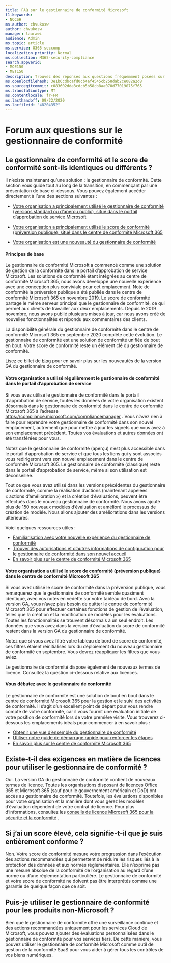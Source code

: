 ```yaml
---
title: FAQ sur le gestionnaire de conformité Microsoft
f1.keywords:
- NOCSH
ms.author: chvukosw
author: chvukosw
manager: laurawi
audience: Admin
ms.topic: article
ms.service: O365-seccomp
localization_priority: Normal
ms.collection: M365-security-compliance
search.appverid:
- MOE150
- MET150
description: Trouvez des réponses aux questions fréquemment posées sur le gestionnaire de conformité Microsoft, ce qui permet aux organisations de simplifier et d’automatiser les évaluations des risques.
ms.openlocfilehash: 3e1b6cdbcafd0cb4af4545cb258dab2ce082a2d8
ms.sourcegitcommit: c083602dda3cdcb5b58cb8aa070d77019075f765
ms.translationtype: MT
ms.contentlocale: fr-FR
ms.lasthandoff: 09/22/2020
ms.locfileid: "48204352"
---
```

# <a name="compliance-manager-frequently-asked-questions"></a>Forum aux questions sur le gestionnaire de conformité

## <a name="is-compliance-manager-and-compliance-score-the-same-thing-or-are-they-different"></a>Le gestionnaire de conformité et le score de conformité sont-ils identiques ou différents ?

Il n’existe maintenant qu’une solution : le gestionnaire de conformité. Cette section vous guide tout au long de la transition, en commençant par une présentation de base ci-dessous. Vous pouvez également accéder directement à l’une des sections suivantes :

- [Votre organisation a principalement utilisé le gestionnaire de conformité (versions standard ou d’aperçu public), situé dans le portail d’approbation de service Microsoft](#your-organization-regularly-used-compliance-manger-in-the-service-trust-portal)

- [Votre organisation a principalement utilisé le score de conformité (préversion publique), situé dans le centre de conformité Microsoft 365](#your-organization-used-compliance-score-public-preview-in-the-microsoft-365-compliance-center)

- [Votre organisation est une nouveauté du gestionnaire de conformité](#youre-new-to-compliance-manager
)
#### <a name="the-basics"></a>Principes de base

Le gestionnaire de conformité Microsoft a commencé comme une solution de gestion de la conformité dans le portail d’approbation de service Microsoft.  Les solutions de conformité étant intégrées au centre de conformité Microsoft 365, nous avons développé une nouvelle expérience avec une conception plus conviviale pour cet emplacement. Note de conformité la préversion publique a été publiée dans le centre de conformité Microsoft 365 en novembre 2019. Le score de conformité partage le même serveur principal que le gestionnaire de conformité, ce qui permet aux clients de travailler aux deux emplacements. Depuis le 2019 novembre, nous avons publié plusieurs mises à jour, car nous avons créé de nouvelles fonctionnalités et répondu aux commentaires des clients.

La disponibilité générale du gestionnaire de conformité dans le centre de conformité Microsoft 365 en septembre 2020 complète cette évolution. Le gestionnaire de conformité est une solution de conformité unifiée de bout en bout. Votre score de conformité reste un élément clé du gestionnaire de conformité.

Lisez ce billet de [blog](https://aka.ms/compliancemanager/GAblog) pour en savoir plus sur les nouveautés de la version GA du gestionnaire de conformité.

#### <a name="your-organization-regularly-used-compliance-manger-in-the-service-trust-portal"></a>Votre organisation a utilisé régulièrement le gestionnaire de conformité dans le portail d’approbation de service

Si vous avez utilisé le gestionnaire de conformité dans le portail d’approbation de service, toutes les données de votre organisation existent désormais dans le gestionnaire de conformité dans le centre de conformité Microsoft 365 à l’adresse https://compliance.microsoft.com/compliancemanager . Vous n’avez rien à faire pour reprendre votre gestionnaire de conformité dans son nouvel emplacement, autrement que pour mettre à jour les signets que vous avez à son emplacement précédent. Toutes vos évaluations et autres données ont été transférées pour vous.

Notez que le gestionnaire de conformité (aperçu) n’est plus accessible dans le portail d’approbation de service et que tous les liens qui y sont associés vous redirigeront vers son nouvel emplacement dans le centre de conformité Microsoft 365. Le gestionnaire de conformité (classique) reste dans le portail d’approbation de service, même si son utilisation est déconseillée.

Tout ce que vous avez utilisé dans les versions précédentes du gestionnaire de conformité, comme la réalisation d’actions (maintenant appelées « actions d’amélioration ») et la création d’évaluations, peuvent être effectués dans le nouveau gestionnaire de conformité. Nous avons ajouté plus de 150 nouveaux modèles d’évaluation et amélioré le processus de création de modèle. Nous allons ajouter des améliorations dans les versions ultérieures.

Voici quelques ressources utiles :

- [Familiarisation avec votre nouvelle expérience du gestionnaire de conformité](compliance-manager-setup.md#understand-the-compliance-manger-dashboard)
- [Trouver des autorisations et d’autres informations de configuration pour le gestionnaire de conformité dans son nouvel accueil](compliance-manager-setup.md#who-can-access-compliance-manager)
- [En savoir plus sur le centre de conformité Microsoft 365](microsoft-365-compliance-center.md)

#### <a name="your-organization-used-compliance-score-public-preview-in-the-microsoft-365-compliance-center"></a>Votre organisation a utilisé le score de conformité (préversion publique) dans le centre de conformité Microsoft 365

Si vous avez utilisé le score de conformité dans la préversion publique, vous remarquerez que le gestionnaire de conformité semble quasiment identique, avec vos notes en vedette sur votre tableau de bord. Avec la version GA, vous n’avez plus besoin de quitter le centre de conformité Microsoft 365 pour effectuer certaines fonctions de gestion de l’évaluation, telles que la création et la modification de modèles pour les évaluations. Toutes les fonctionnalités se trouvent désormais à un seul endroit. Les données que vous avez dans la version d’évaluation du score de conformité restent dans la version GA du gestionnaire de conformité.

Notez que si vous avez filtré votre tableau de bord de score de conformité, ces filtres étaient réinitialisés lors du déploiement du nouveau gestionnaire de conformité en septembre. Vous devrez réappliquer les filtres que vous aviez.

Le gestionnaire de conformité dispose également de nouveaux termes de licence. Consultez la question ci-dessous relative aux licences.

#### <a name="youre-new-to-compliance-manager"></a>Vous débutez avec le gestionnaire de conformité

Le gestionnaire de conformité est une solution de bout en bout dans le centre de conformité Microsoft 365 pour la gestion et le suivi des activités de conformité. Il s’agit d’un excellent point de départ pour vous rendre compte de votre conformité, car il vous fournit une évaluation initiale de votre position de conformité lors de votre première visite. Vous trouverez ci-dessous les emplacements idéals pour commencer à en savoir plus :

- [Obtenir une vue d’ensemble du gestionnaire de conformité](compliance-manager.md)
- [Utiliser notre guide de démarrage rapide pour renforcer les étapes](compliance-manager-quickstart.md)
- [En savoir plus sur le centre de conformité Microsoft 365](microsoft-365-compliance-center.md)

## <a name="are-there-licensing-requirements-for-using-compliance-manager"></a>Existe-t-il des exigences en matière de licences pour utiliser le gestionnaire de conformité ?

Oui. La version GA du gestionnaire de conformité contient de nouveaux termes de licence. Toutes les organisations disposant de licences Office 365 et Microsoft 365 (sauf pour le gouvernement américain et DoD) ont accès au gestionnaire de conformité. Toutefois, les évaluations disponibles pour votre organisation et la manière dont vous gérez les modèles d’évaluation dépendent de votre contrat de licence. Pour plus d’informations, consultez les [conseils de licence Microsoft 365 pour la sécurité et la conformité](https://go.microsoft.com/fwlink/?linkid=2132371) .

## <a name="if-i-have-a-high-score-does-it-mean-im-fully-compliant"></a>Si j’ai un score élevé, cela signifie-t-il que je suis entièrement conforme ?

Non. Votre score de conformité mesure votre progression dans l’exécution des actions recommandées qui permettent de réduire les risques liés à la protection des données et aux normes réglementaires. Elle n’exprime pas une mesure absolue de la conformité de l’organisation au regard d’une norme ou d’une réglementation particulière. Le gestionnaire de conformité et votre score de conformité ne doivent pas être interprétés comme une garantie de quelque façon que ce soit.

## <a name="can-i-use-compliance-manager-for-non-microsoft-products"></a>Puis-je utiliser le gestionnaire de conformité pour les produits non-Microsoft ?

Bien que le gestionnaire de conformité offre une surveillance continue et des actions recommandées uniquement pour les services Cloud de Microsoft, vous pouvez ajouter des évaluations personnalisées dans le gestionnaire de conformité pour vos services tiers. De cette manière, vous pouvez utiliser le gestionnaire de conformité Microsoft comme outil de gestion de la conformité SaaS pour vous aider à gérer tous les contrôles de vos biens numériques.